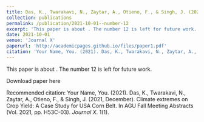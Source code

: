 ```yaml
---
title: Das, K., Twarakavi, N., Zaytar, A., Otieno, F., & Singh, J. (2021, December). Climate extremes on Crop Yield: A Case Study for USA Corn Belt. In AGU Fall Meeting Abstracts (Vol. 2021, pp. H53C-03).
collection: publications
permalink: /publication/2021-10-01--number-12
excerpt: 'This paper is about . The number 12 is left for future work.'
date: 2021-10-01
venue: 'Journal X'
paperurl: 'http://academicpages.github.io/files/paper1.pdf'
citation: 'Your Name, You. (2021). Das, K., Twarakavi, N., Zaytar, A., Otieno, F., & Singh, J. (2021, December). Climate extremes on Crop Yield: A Case Study for USA Corn Belt. In AGU Fall Meeting Abstracts (Vol. 2021, pp. H53C-03). <i>Journal X</i>. 1(1).'
---
```

This paper is about . The number 12 is left for future work.

Download paper here

Recommended citation: Your Name, You. (2021). Das, K., Twarakavi, N., Zaytar, A., Otieno, F., & Singh, J. (2021, December). Climate extremes on Crop Yield: A Case Study for USA Corn Belt. In AGU Fall Meeting Abstracts (Vol. 2021, pp. H53C-03). <i>Journal X</i>. 1(1).
